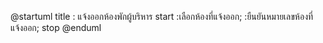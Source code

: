 @startuml
title : แจ้งออกห้องพักผู้บริหาร
start
:เลือกห้องที่แจ้งออก;
:ยืนยันหมายเลขห้องที่แจ้งออก;
stop
@enduml